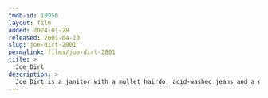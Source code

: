 ```yaml
---
tmdb-id: 10956
layout: film
added: 2024-01-28
released: 2001-04-10
slug: joe-dirt-2001
permalink: films/joe-dirt-2001
title: >
  Joe Dirt
description: >
  Joe Dirt is a janitor with a mullet hairdo, acid-washed jeans and a dream to find the parents that he lost at the Grand Canyon when he was a belligerent, trailer park-raised eight-year-old. Now, blasting Van Halen in his jacked-up economy car, the irrepressibly optimistic Joe hits the road alone in search of his folks.
---
```

